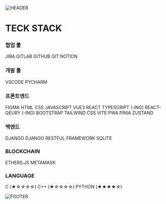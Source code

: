![HEADER](https://capsule-render.vercel.app/api?type=waving&height=300&color=0:d2bae5,100:b6c5e8&text=Hello,%20World!&fontColor=f5f5f5&desc=I'm%20GYU%20GYEONG&descAlignY=65&descAlign=65&descSize=25)

# TECK STACK

### 협업 툴
JIRA
GITLAB
GITHUB
GIT
NOTION

### 개발 툴
VSCODE
PYCHARM

### 프론트엔드
FIGMA
HTML
CSS
JAVASCRIPT
VUE3
REACT
TYPESCRIPT (-ING)
REACT-QEURY (-ING)
BOOTSTRAP
TAILWIND CSS
VITE
PWA
PINIA
ZUSTAND

### 백엔드
DJANGO
DJANGO RESTFUL FRAMEWORK
SQLITE

### BLOCKCHAIN
ETHERS.JS
METAMASK

### LANGUAGE
C (★☆☆☆☆)
C++ (★☆☆☆☆)
PYTHON (★★★★☆)


![FOOTER](https://capsule-render.vercel.app/api?type=waving&height=150&color=0:d2bae5,100:b6c5e8&fontColor=f5f5f5&descAlignY=65&descAlign=65&descSize=25&section=footer)
